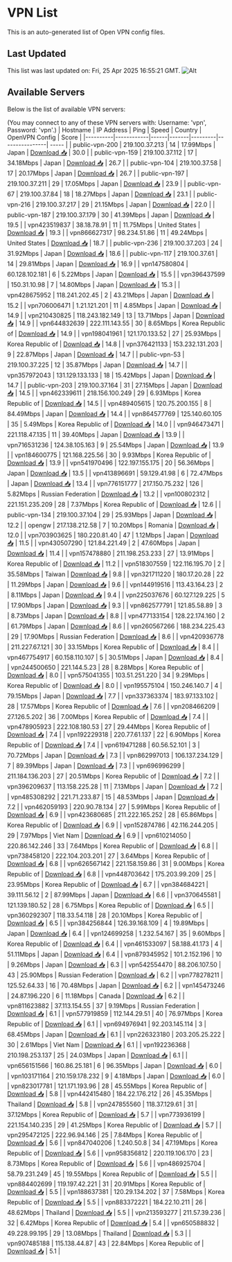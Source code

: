 # VPN List

This is an auto-generated list of Open VPN config files.

## Last Updated

This list was last updated on: Fri, 25 Apr 2025 16:55:21 GMT.
![Alt](https://repobeats.axiom.co/api/embed/186b98318ef1479477931607c1ad7d823f12451f.svg "Repobeats analytics image")

## Available Servers

Below is the list of available VPN servers:

(You may connect to any of these VPN servers with: Username: 'vpn', Password: 'vpn'.)
| Hostname | IP Address | Ping | Speed | Country | OpenVPN Config | Score |
|----------|------------|------|-------|---------|----------------| ----- |
| public-vpn-200 | 219.100.37.213 | 14 | 17.99Mbps | Japan | [Download 📥](./configs/server_0_JP.ovpn) | 30.0 |
| public-vpn-159 | 219.100.37.112 | 17 | 34.18Mbps | Japan | [Download 📥](./configs/server_1_JP.ovpn) | 26.7 |
| public-vpn-104 | 219.100.37.58 | 17 | 20.17Mbps | Japan | [Download 📥](./configs/server_2_JP.ovpn) | 26.7 |
| public-vpn-197 | 219.100.37.211 | 29 | 17.05Mbps | Japan | [Download 📥](./configs/server_3_JP.ovpn) | 23.9 |
| public-vpn-67 | 219.100.37.84 | 18 | 18.27Mbps | Japan | [Download 📥](./configs/server_4_JP.ovpn) | 23.1 |
| public-vpn-216 | 219.100.37.217 | 29 | 21.15Mbps | Japan | [Download 📥](./configs/server_5_JP.ovpn) | 22.0 |
| public-vpn-187 | 219.100.37.179 | 30 | 41.39Mbps | Japan | [Download 📥](./configs/server_6_JP.ovpn) | 19.5 |
| vpn423519837 | 38.18.78.91 | 11 | 11.75Mbps | United States | [Download 📥](./configs/server_7_US.ovpn) | 19.3 |
| vpn866627317 | 98.234.51.86 | 11 | 49.24Mbps | United States | [Download 📥](./configs/server_8_US.ovpn) | 18.7 |
| public-vpn-236 | 219.100.37.203 | 24 | 31.92Mbps | Japan | [Download 📥](./configs/server_9_JP.ovpn) | 18.6 |
| public-vpn-117 | 219.100.37.61 | 14 | 29.81Mbps | Japan | [Download 📥](./configs/server_10_JP.ovpn) | 16.9 |
| vpn147580804 | 60.128.102.181 | 6 | 5.22Mbps | Japan | [Download 📥](./configs/server_11_JP.ovpn) | 15.5 |
| vpn396437599 | 150.31.10.98 | 7 | 14.80Mbps | Japan | [Download 📥](./configs/server_12_JP.ovpn) | 15.3 |
| vpn428675952 | 118.241.202.45 | 2 | 43.21Mbps | Japan | [Download 📥](./configs/server_13_JP.ovpn) | 15.2 |
| vpn706006471 | 1.21.121.201 | 11 | 4.85Mbps | Japan | [Download 📥](./configs/server_14_JP.ovpn) | 14.9 |
| vpn210430825 | 118.243.182.149 | 13 | 13.71Mbps | Japan | [Download 📥](./configs/server_15_JP.ovpn) | 14.9 |
| vpn644832639 | 222.111.143.55 | 30 | 8.65Mbps | Korea Republic of | [Download 📥](./configs/server_16_KR.ovpn) | 14.9 |
| vpn198041961 | 121.170.133.52 | 27 | 25.93Mbps | Korea Republic of | [Download 📥](./configs/server_17_KR.ovpn) | 14.8 |
| vpn376421133 | 153.232.131.203 | 9 | 22.87Mbps | Japan | [Download 📥](./configs/server_18_JP.ovpn) | 14.7 |
| public-vpn-53 | 219.100.37.225 | 12 | 35.87Mbps | Japan | [Download 📥](./configs/server_19_JP.ovpn) | 14.7 |
| vpn357972043 | 131.129.133.133 | 18 | 15.42Mbps | Japan | [Download 📥](./configs/server_20_JP.ovpn) | 14.7 |
| public-vpn-203 | 219.100.37.164 | 31 | 27.15Mbps | Japan | [Download 📥](./configs/server_21_JP.ovpn) | 14.5 |
| vpn462339611 | 218.156.100.249 | 29 | 6.93Mbps | Korea Republic of | [Download 📥](./configs/server_22_KR.ovpn) | 14.5 |
| vpn489405615 | 120.75.200.155 | 8 | 84.49Mbps | Japan | [Download 📥](./configs/server_23_JP.ovpn) | 14.4 |
| vpn864577769 | 125.140.60.105 | 35 | 5.49Mbps | Korea Republic of | [Download 📥](./configs/server_24_KR.ovpn) | 14.0 |
| vpn946473471 | 221.118.47.135 | 11 | 39.40Mbps | Japan | [Download 📥](./configs/server_25_JP.ovpn) | 13.9 |
| vpn716531236 | 124.38.105.163 | 9 | 25.54Mbps | Japan | [Download 📥](./configs/server_26_JP.ovpn) | 13.9 |
| vpn184600775 | 121.168.225.56 | 30 | 9.93Mbps | Korea Republic of | [Download 📥](./configs/server_27_KR.ovpn) | 13.9 |
| vpn541970496 | 122.197.155.175 | 20 | 56.36Mbps | Japan | [Download 📥](./configs/server_28_JP.ovpn) | 13.5 |
| vpn413896691 | 59.129.41.98 | 6 | 72.47Mbps | Japan | [Download 📥](./configs/server_29_JP.ovpn) | 13.4 |
| vpn776151777 | 217.150.75.232 | 126 | 5.82Mbps | Russian Federation | [Download 📥](./configs/server_30_RU.ovpn) | 13.2 |
| vpn100802312 | 221.151.235.209 | 28 | 7.37Mbps | Korea Republic of | [Download 📥](./configs/server_31_KR.ovpn) | 12.6 |
| public-vpn-134 | 219.100.37.104 | 29 | 25.93Mbps | Japan | [Download 📥](./configs/server_32_JP.ovpn) | 12.2 |
| opengw | 217.138.212.58 | 7 | 10.20Mbps | Romania | [Download 📥](./configs/server_33_RO.ovpn) | 12.0 |
| vpn703903625 | 180.220.81.40 | 47 | 1.12Mbps | Japan | [Download 📥](./configs/server_34_JP.ovpn) | 11.5 |
| vpn430507290 | 121.84.221.49 | 2 | 47.60Mbps | Japan | [Download 📥](./configs/server_35_JP.ovpn) | 11.4 |
| vpn157478880 | 211.198.253.233 | 27 | 13.91Mbps | Korea Republic of | [Download 📥](./configs/server_36_KR.ovpn) | 11.2 |
| vpn518307559 | 122.116.195.70 | 2 | 35.58Mbps | Taiwan | [Download 📥](./configs/server_37_TW.ovpn) | 9.8 |
| vpn321711220 | 180.17.20.28 | 22 | 11.29Mbps | Japan | [Download 📥](./configs/server_38_JP.ovpn) | 9.6 |
| vpn144919516 | 113.43.164.23 | 2 | 8.11Mbps | Japan | [Download 📥](./configs/server_39_JP.ovpn) | 9.4 |
| vpn225037676 | 60.127.129.225 | 5 | 17.90Mbps | Japan | [Download 📥](./configs/server_40_JP.ovpn) | 9.3 |
| vpn862577791 | 121.85.58.89 | 3 | 8.73Mbps | Japan | [Download 📥](./configs/server_41_JP.ovpn) | 8.8 |
| vpn477133154 | 128.22.174.160 | 2 | 61.79Mbps | Japan | [Download 📥](./configs/server_42_JP.ovpn) | 8.6 |
| vpn260567266 | 188.234.225.43 | 29 | 17.90Mbps | Russian Federation | [Download 📥](./configs/server_43_RU.ovpn) | 8.6 |
| vpn420936778 | 211.227.67.121 | 30 | 33.15Mbps | Korea Republic of | [Download 📥](./configs/server_44_KR.ovpn) | 8.4 |
| vpn467754917 | 60.158.110.107 | 5 | 30.51Mbps | Japan | [Download 📥](./configs/server_45_JP.ovpn) | 8.4 |
| vpn244500650 | 221.144.5.23 | 28 | 8.28Mbps | Korea Republic of | [Download 📥](./configs/server_46_KR.ovpn) | 8.0 |
| vpn575041355 | 103.51.251.220 | 34 | 9.29Mbps | Korea Republic of | [Download 📥](./configs/server_47_KR.ovpn) | 8.0 |
| vpn195575104 | 150.246.140.7 | 4 | 79.15Mbps | Japan | [Download 📥](./configs/server_48_JP.ovpn) | 7.7 |
| vpn337363374 | 183.97.133.102 | 28 | 17.57Mbps | Korea Republic of | [Download 📥](./configs/server_49_KR.ovpn) | 7.6 |
| vpn208466209 | 27.126.5.202 | 36 | 7.00Mbps | Korea Republic of | [Download 📥](./configs/server_50_KR.ovpn) | 7.4 |
| vpn478905923 | 222.108.180.53 | 27 | 29.44Mbps | Korea Republic of | [Download 📥](./configs/server_51_KR.ovpn) | 7.4 |
| vpn192229318 | 220.77.61.137 | 22 | 6.90Mbps | Korea Republic of | [Download 📥](./configs/server_52_KR.ovpn) | 7.4 |
| vpn619471288 | 60.56.52.101 | 3 | 70.72Mbps | Japan | [Download 📥](./configs/server_53_JP.ovpn) | 7.3 |
| vpn862997013 | 106.137.234.129 | 7 | 89.39Mbps | Japan | [Download 📥](./configs/server_54_JP.ovpn) | 7.3 |
| vpn696996299 | 211.184.136.203 | 27 | 20.51Mbps | Korea Republic of | [Download 📥](./configs/server_55_KR.ovpn) | 7.2 |
| vpn396209637 | 113.158.225.28 | 11 | 7.13Mbps | Japan | [Download 📥](./configs/server_56_JP.ovpn) | 7.2 |
| vpn485308292 | 221.71.233.87 | 15 | 48.53Mbps | Japan | [Download 📥](./configs/server_57_JP.ovpn) | 7.2 |
| vpn462059193 | 220.90.78.134 | 27 | 5.99Mbps | Korea Republic of | [Download 📥](./configs/server_58_KR.ovpn) | 6.9 |
| vpn423680685 | 211.222.165.252 | 28 | 65.86Mbps | Korea Republic of | [Download 📥](./configs/server_59_KR.ovpn) | 6.9 |
| vpn152874786 | 42.116.244.205 | 29 | 7.97Mbps | Viet Nam | [Download 📥](./configs/server_60_VN.ovpn) | 6.9 |
| vpn610214050 | 220.86.142.246 | 33 | 7.64Mbps | Korea Republic of | [Download 📥](./configs/server_61_KR.ovpn) | 6.8 |
| vpn738458120 | 222.104.203.201 | 27 | 3.64Mbps | Korea Republic of | [Download 📥](./configs/server_62_KR.ovpn) | 6.8 |
| vpn626567142 | 221.158.159.86 | 31 | 9.00Mbps | Korea Republic of | [Download 📥](./configs/server_63_KR.ovpn) | 6.8 |
| vpn448703642 | 175.203.99.209 | 25 | 23.95Mbps | Korea Republic of | [Download 📥](./configs/server_64_KR.ovpn) | 6.7 |
| vpn384684221 | 39.111.56.12 | 2 | 87.99Mbps | Japan | [Download 📥](./configs/server_65_JP.ovpn) | 6.6 |
| vpn370645581 | 121.139.180.52 | 28 | 6.75Mbps | Korea Republic of | [Download 📥](./configs/server_66_KR.ovpn) | 6.5 |
| vpn360292307 | 118.33.54.118 | 28 | 20.10Mbps | Korea Republic of | [Download 📥](./configs/server_67_KR.ovpn) | 6.5 |
| vpn384256844 | 126.39.168.109 | 4 | 19.89Mbps | Japan | [Download 📥](./configs/server_68_JP.ovpn) | 6.4 |
| vpn124699258 | 1.232.54.167 | 35 | 9.60Mbps | Korea Republic of | [Download 📥](./configs/server_69_KR.ovpn) | 6.4 |
| vpn461533097 | 58.188.41.173 | 4 | 51.11Mbps | Japan | [Download 📥](./configs/server_70_JP.ovpn) | 6.4 |
| vpn879345952 | 101.2.152.196 | 10 | 9.26Mbps | Japan | [Download 📥](./configs/server_71_JP.ovpn) | 6.3 |
| vpn542554470 | 88.206.107.50 | 43 | 25.90Mbps | Russian Federation | [Download 📥](./configs/server_72_RU.ovpn) | 6.2 |
| vpn778278211 | 125.52.64.33 | 16 | 70.48Mbps | Japan | [Download 📥](./configs/server_73_JP.ovpn) | 6.2 |
| vpn145473246 | 24.87.196.220 | 6 | 11.18Mbps | Canada | [Download 📥](./configs/server_74_CA.ovpn) | 6.2 |
| vpn811623882 | 37.113.154.55 | 37 | 9.19Mbps | Russian Federation | [Download 📥](./configs/server_75_RU.ovpn) | 6.1 |
| vpn577919859 | 112.144.29.51 | 40 | 76.97Mbps | Korea Republic of | [Download 📥](./configs/server_76_KR.ovpn) | 6.1 |
| vpn694976941 | 92.203.145.114 | 3 | 68.45Mbps | Japan | [Download 📥](./configs/server_77_JP.ovpn) | 6.1 |
| vpn226323180 | 203.205.25.222 | 30 | 2.61Mbps | Viet Nam | [Download 📥](./configs/server_78_VN.ovpn) | 6.1 |
| vpn192236368 | 210.198.253.137 | 25 | 24.03Mbps | Japan | [Download 📥](./configs/server_79_JP.ovpn) | 6.1 |
| vpn656151566 | 160.86.25.181 | 6 | 96.35Mbps | Japan | [Download 📥](./configs/server_80_JP.ovpn) | 6.0 |
| vpn103171164 | 210.159.178.232 | 9 | 4.18Mbps | Japan | [Download 📥](./configs/server_81_JP.ovpn) | 6.0 |
| vpn823017781 | 121.171.193.96 | 28 | 45.55Mbps | Korea Republic of | [Download 📥](./configs/server_82_KR.ovpn) | 5.8 |
| vpn442415480 | 184.22.176.212 | 26 | 45.35Mbps | Thailand | [Download 📥](./configs/server_83_TH.ovpn) | 5.8 |
| vpn247855560 | 118.37.129.61 | 31 | 37.12Mbps | Korea Republic of | [Download 📥](./configs/server_84_KR.ovpn) | 5.7 |
| vpn773936199 | 221.154.140.235 | 29 | 41.25Mbps | Korea Republic of | [Download 📥](./configs/server_85_KR.ovpn) | 5.7 |
| vpn295472125 | 222.96.94.146 | 25 | 7.84Mbps | Korea Republic of | [Download 📥](./configs/server_86_KR.ovpn) | 5.6 |
| vpn847040206 | 1.240.50.8 | 34 | 47.19Mbps | Korea Republic of | [Download 📥](./configs/server_87_KR.ovpn) | 5.6 |
| vpn958356812 | 220.119.106.170 | 23 | 8.73Mbps | Korea Republic of | [Download 📥](./configs/server_88_KR.ovpn) | 5.6 |
| vpn486925704 | 58.79.231.249 | 45 | 19.55Mbps | Korea Republic of | [Download 📥](./configs/server_89_KR.ovpn) | 5.5 |
| vpn884402699 | 119.197.42.221 | 31 | 20.91Mbps | Korea Republic of | [Download 📥](./configs/server_90_KR.ovpn) | 5.5 |
| vpn188637381 | 120.29.134.202 | 37 | 7.58Mbps | Korea Republic of | [Download 📥](./configs/server_91_KR.ovpn) | 5.5 |
| vpn883372221 | 184.22.10.211 | 26 | 48.62Mbps | Thailand | [Download 📥](./configs/server_92_TH.ovpn) | 5.5 |
| vpn213593277 | 211.57.39.236 | 32 | 6.42Mbps | Korea Republic of | [Download 📥](./configs/server_93_KR.ovpn) | 5.4 |
| vpn650588832 | 49.228.99.195 | 29 | 13.08Mbps | Thailand | [Download 📥](./configs/server_94_TH.ovpn) | 5.3 |
| vpn907485188 | 115.138.44.87 | 43 | 22.84Mbps | Korea Republic of | [Download 📥](./configs/server_95_KR.ovpn) | 5.1 |
